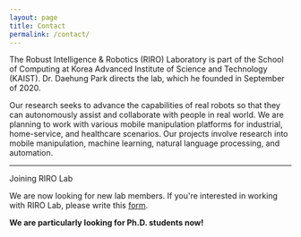 ```yaml
---
layout: page
title: Contact
permalink: /contact/
---
```


The Robust Intelligence & Robotics (RIRO) Laboratory is part of the School of Computing at Korea Advanced Institute of Science and Technology (KAIST). Dr. Daehung Park directs the lab, which he founded in September of 2020.   

Our research seeks to advance the capabilities of real robots so that they can autonomously assist and collaborate with people in real world. We are planning to work with various mobile manipulation platforms for industrial, home-service, and healthcare scenarios. Our projects involve research into mobile manipulation, machine learning, natural language processing, and automation. 

-----
<div class="post-header">
Joining RIRO Lab
</div>

We are now looking for new lab members.	If you're interested in working with RIRO Lab, please write this <a href="https://docs.google.com/forms/d/1fbOFI3ML3-3dVU44x4nC6wAQklnbhPCmnANIR2IJSFc/viewform?gxids=7628&edit_requested=true"> <U>form</U></a>. 
	
<b>We are particularly looking for Ph.D. students now! </b>